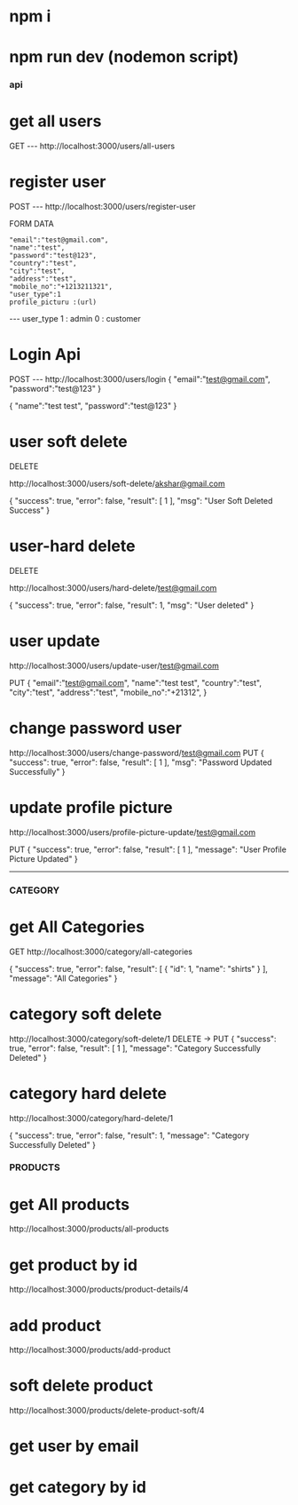 # npm i

# npm run dev (nodemon script)

### api

# get all users

GET
--- http://localhost:3000/users/all-users

# register user

POST
--- http://localhost:3000/users/register-user

FORM DATA

    "email":"test@gmail.com",
    "name":"test",
    "password":"test@123",
    "country":"test",
    "city":"test",
    "address":"test",
    "mobile_no":"+1213211321",
    "user_type":1
    profile_picturu :(url)

--- user_type
1 : admin
0 : customer

# Login Api

POST
--- http://localhost:3000/users/login
{
"email":"test@gmail.com",
"password":"test@123"
}

{
"name":"test test",
"password":"test@123"
}

# user soft delete

DELETE

http://localhost:3000/users/soft-delete/akshar@gmail.com

{
"success": true,
"error": false,
"result": [
1
],
"msg": "User Soft Deleted Success"
}

# user-hard delete

DELETE

http://localhost:3000/users/hard-delete/test@gmail.com

{
"success": true,
"error": false,
"result": 1,
"msg": "User deleted"
}

# user update

http://localhost:3000/users/update-user/test@gmail.com

PUT
{
"email":"test@gmail.com",
"name":"test test",
"country":"test",
"city":"test",
"address":"test",
"mobile_no":"+21312",
}

# change password user

http://localhost:3000/users/change-password/test@gmail.com
PUT
{
"success": true,
"error": false,
"result": [
1
],
"msg": "Password Updated Successfully"
}

# update profile picture

http://localhost:3000/users/profile-picture-update/test@gmail.com

PUT
{
"success": true,
"error": false,
"result": [
1
],
"message": "User Profile Picture Updated"
}

---

### CATEGORY

# get All Categories

GET
http://localhost:3000/category/all-categories

{
"success": true,
"error": false,
"result": [
{
"id": 1,
"name": "shirts"
}
],
"message": "All Categories"
}


# category soft delete
http://localhost:3000/category/soft-delete/1
DELETE -> PUT
{
  "success": true,
  "error": false,
  "result": [
    1
  ],
  "message": "Category Successfully Deleted"
}

# category hard delete
http://localhost:3000/category/hard-delete/1

{
  "success": true,
  "error": false,
  "result": 1,
  "message": "Category Successfully Deleted"
}

### PRODUCTS

# get All products
http://localhost:3000/products/all-products

# get product by id
http://localhost:3000/products/product-details/4

# add product
http://localhost:3000/products/add-product

# soft delete product
http://localhost:3000/products/delete-product-soft/4

# get user by email

# get category by id
